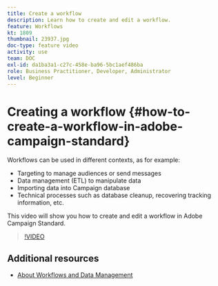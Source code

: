 ```yaml
---
title: Create a workflow
description: Learn how to create and edit a workflow.
feature: Workflows
kt: 1809
thumbnail: 23937.jpg
doc-type: feature video
activity: use
team: DOC
exl-id: da1ba3a1-c27c-458e-ba96-5bc1aef486ba
role: Business Practitioner, Developer, Administrator
level: Beginner
---
```

# Creating a workflow {#how-to-create-a-workflow-in-adobe-campaign-standard}

Workflows can be used in different contexts, as for example:

* Targeting to manage audiences or send messages
* Data management (ETL) to manipulate data
* Importing data into Campaign database
* Technical processes such as database cleanup, recovering tracking information, etc.

This video will show you how to create and edit a workflow in Adobe Campaign Standard.

>[!VIDEO](https://video.tv.adobe.com/v/23937?quality=12)

## Additional resources

* [About Workflows and Data Management](https://docs.adobe.com/content/help/en/campaign-standard/using/managing-processes-and-data/about-workflows-and-data-management/discovering-workflows.html)
